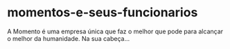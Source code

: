 # momentos-e-seus-funcionarios
A Momento é uma empresa única que faz o melhor que pode para alcançar o melhor da humanidade. 
Na sua cabeça... 
